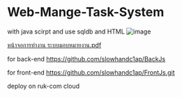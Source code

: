 # Web-Mange-Task-System
with java scirpt and use sqldb and HTML
![image](https://github.com/slowhandc1ap/Web-Mange-Task-System/assets/120072774/cdfae06e-7959-404b-affd-8e512937450f)

[หน้าจอการทำงาน ระบบมอบหมายงาน.pdf](https://github.com/slowhandc1ap/Web-Mange-Task-System/files/14849458/default.pdf)


for back-end
https://github.com/slowhandc1ap/BackJs

for front-end
https://github.com/slowhandc1ap/FrontJs.git

deploy on ruk-com cloud
